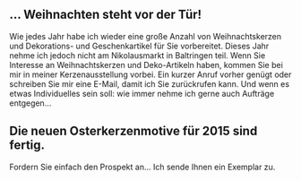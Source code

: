 <!-- 
.. link: 
.. description: 
.. tags: 
.. date: 2014/11/29 16:13:50
.. title: Weihnachten
.. slug: weihnachnten2014
-->

## … Weihnachten steht vor der Tür!
Wie jedes Jahr habe ich wieder eine große Anzahl von Weihnachtskerzen und Dekorations- und Geschenkartikel für Sie vorbereitet. 
Dieses Jahr nehme ich jedoch nicht am Nikolausmarkt in Baltringen teil. Wenn Sie Interesse an Weihnachtskerzen und Deko-Artikeln haben, kommen Sie bei mir in meiner Kerzenausstellung vorbei. Ein kurzer Anruf vorher genügt oder schreiben Sie mir eine E-Mail, damit ich Sie zurückrufen  kann.
Und wenn es etwas Individuelles sein soll: wie immer nehme ich gerne auch Aufträge entgegen…


## Die neuen Osterkerzenmotive für 2015 sind fertig.
Fordern Sie einfach den Prospekt an… Ich sende Ihnen ein Exemplar zu. 

